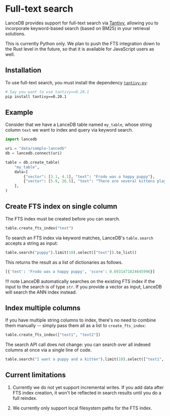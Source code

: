 # Full-text search

LanceDB provides support for full-text search via [Tantivy](https://github.com/quickwit-oss/tantivy), allowing you to incorporate keyword-based search (based on BM25) in your retrieval solutions.

This is currently Python only. We plan to push the FTS integration down to the Rust level in the future,
so that it is available for JavaScript users as well.

## Installation

To use full-text search, you must install the dependency [`tantivy-py`](https://github.com/quickwit-oss/tantivy-py):

```sh
# Say you want to use tantivy==0.20.1
pip install tantivy==0.20.1
```

## Example

Consider that we have a LanceDB table named `my_table`, whose string column `text` we want to index and query via keyword search.

```python
import lancedb

uri = "data/sample-lancedb"
db = lancedb.connect(uri)

table = db.create_table(
    "my_table",
    data=[
        {"vector": [3.1, 4.1], "text": "Frodo was a happy puppy"},
        {"vector": [5.9, 26.5], "text": "There are several kittens playing"},
    ],
)
```

## Create FTS index on single column

The FTS index must be created before you can search.

```python
table.create_fts_index("text")
```

To search an FTS index via keyword matches, LanceDB's `table.search` accepts a string as input:

```python
table.search("puppy").limit(10).select(["text"]).to_list()
```

This returns the result as a list of dictionaries as follows.

```python
[{'text': 'Frodo was a happy puppy', 'score': 0.6931471824645996}]
```

!!! note
    LanceDB automatically searches on the existing FTS index if the input to the search is of type `str`. If you provide a vector as input, LanceDB will search the ANN index instead.

## Index multiple columns

If you have multiple string columns to index, there's no need to combine them manually -- simply pass them all as a list to `create_fts_index`:

```python
table.create_fts_index(["text1", "text2"])
```

The search API call does not change: you can search over all indexed columns at once via a single line of code.

```python
table.search("I want a puppy and a kitten").limit(10).select(["text1", "text2"]).to_list()
```

## Current limitations

1. Currently we do not yet support incremental writes.
If you add data after FTS index creation, it won't be reflected
in search results until you do a full reindex.

2. We currently only support local filesystem paths for the FTS index.